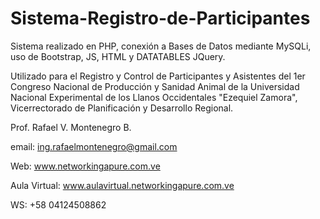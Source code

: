 # Sistema-Registro-de-Participantes
Sistema realizado en PHP, conexión a Bases de Datos mediante MySQLi, uso de Bootstrap, JS, HTML y DATATABLES JQuery.

Utilizado para el Registro y Control de Participantes y Asistentes del 1er Congreso Nacional de Producción y Sanidad Animal de la Universidad Nacional Experimental de los Llanos Occidentales "Ezequiel Zamora", Vicerrectorado de Planificación y Desarrollo Regional.

Prof. Rafael V. Montenegro B.

email: ing.rafaelmontenegro@gmail.com

Web: www.networkingapure.com.ve

Aula Virtual: www.aulavirtual.networkingapure.com.ve

WS: +58 04124508862
